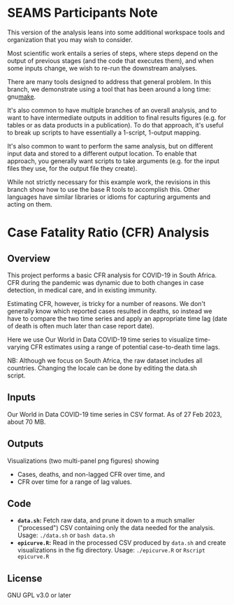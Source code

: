 # SEAMS Participants Note

This version of the analysis leans into some additional workspace tools and organization that you may wish to consider.

Most scientific work entails a series of steps, where steps depend on the output of previous stages (and the code that executes them), and when some inputs change, we wish to re-run the downstream analyses.

There are many tools designed to address that general problem. In this branch, we demonstrate using a tool that has been around a long time: gnu[make](https://www.gnu.org/software/make/manual/make.html).

It's also common to have multiple branches of an overall analysis, and to want to have intermediate outputs in addition to final results figures (e.g. for tables or as data products in a publication). To do that approach, it's useful to break up scripts to have essentially a 1-script, 1-output mapping.

It's also common to want to perform the same analysis, but on different input data and stored to a different output location. To enable that approach, you generally want scripts to take arguments (e.g. for the input files they use, for the output file they create).

While not strictly necessary for this example work, the revisions in this branch show how to use the base R tools to accomplish this. Other languages have similar libraries or idioms for capturing arguments and acting on them.

# Case Fatality Ratio (CFR) Analysis  

## Overview  
This project performs a basic CFR analysis for COVID-19 in South Africa. CFR during the pandemic was dynamic due to both changes in case detection, in medical care, and in existing immunity.  
  
Estimating CFR, however, is tricky for a number of reasons. We don't generally know which reported cases resulted in deaths, so instead we have to compare the two time series and apply an appropriate time lag (date of death is often much later than case report date).  
  
Here we use Our World in Data COVID-19 time series to visualize time-varying CFR estimates using a range of potential case-to-death time lags.  
  
NB: Although we focus on South Africa, the raw dataset includes all countries. Changing the locale can be done by editing the data.sh  
script.  
  
## Inputs  
Our World in Data COVID-19 time series in CSV format. As of 27 Feb 2023, about 70 MB.  
  
## Outputs  
Visualizations (two multi-panel png figures) showing
- Cases, deaths, and non-lagged CFR over time, and
- CFR over time for a range of lag values.  
  
## Code  
- **`data.sh`:** Fetch raw data, and prune it down to a much smaller ("processed") CSV containing only the data needed for the analysis.  
Usage: `./data.sh` or `bash data.sh`
- **`epicurve.R`:** Read in the processed CSV produced by `data.sh` and create visualizations in the fig directory.
Usage: `./epicurve.R` or `Rscript epicurve.R`

## License
GNU GPL v3.0 or later
